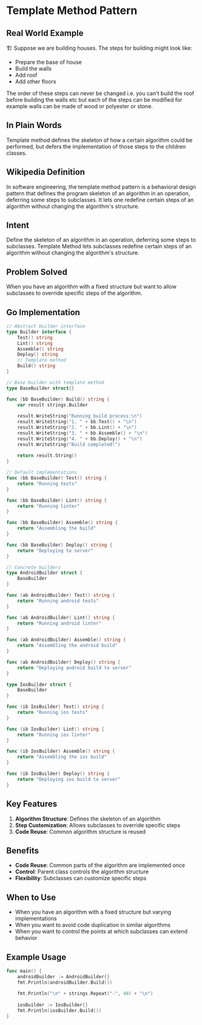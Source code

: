 # Template Method Pattern

## Real World Example
🏗️ Suppose we are building houses. The steps for building might look like:
- Prepare the base of house
- Build the walls  
- Add roof
- Add other floors

The order of these steps can never be changed i.e. you can't build the roof before building the walls etc but each of the steps can be modified for example walls can be made of wood or polyester or stone.

## In Plain Words
Template method defines the skeleton of how a certain algorithm could be performed, but defers the implementation of those steps to the children classes.

## Wikipedia Definition
In software engineering, the template method pattern is a behavioral design pattern that defines the program skeleton of an algorithm in an operation, deferring some steps to subclasses. It lets one redefine certain steps of an algorithm without changing the algorithm's structure.

## Intent
Define the skeleton of an algorithm in an operation, deferring some steps to subclasses. Template Method lets subclasses redefine certain steps of an algorithm without changing the algorithm's structure.

## Problem Solved
When you have an algorithm with a fixed structure but want to allow subclasses to override specific steps of the algorithm.

## Go Implementation

```go
// Abstract builder interface
type Builder interface {
    Test() string
    Lint() string
    Assemble() string
    Deploy() string
    // Template method
    Build() string
}

// Base builder with template method
type BaseBuilder struct{}

func (bb BaseBuilder) Build() string {
    var result strings.Builder
    
    result.WriteString("Running build process:\n")
    result.WriteString("1. " + bb.Test() + "\n")
    result.WriteString("2. " + bb.Lint() + "\n") 
    result.WriteString("3. " + bb.Assemble() + "\n")
    result.WriteString("4. " + bb.Deploy() + "\n")
    result.WriteString("Build completed!")
    
    return result.String()
}

// Default implementations
func (bb BaseBuilder) Test() string {
    return "Running tests"
}

func (bb BaseBuilder) Lint() string {
    return "Running linter"
}

func (bb BaseBuilder) Assemble() string {
    return "Assembling the build"
}

func (bb BaseBuilder) Deploy() string {
    return "Deploying to server"
}

// Concrete builders
type AndroidBuilder struct {
    BaseBuilder
}

func (ab AndroidBuilder) Test() string {
    return "Running android tests"
}

func (ab AndroidBuilder) Lint() string {
    return "Running android linter"
}

func (ab AndroidBuilder) Assemble() string {
    return "Assembling the android build"
}

func (ab AndroidBuilder) Deploy() string {
    return "Deploying android build to server"
}

type IosBuilder struct {
    BaseBuilder
}

func (ib IosBuilder) Test() string {
    return "Running ios tests"
}

func (ib IosBuilder) Lint() string {
    return "Running ios linter"
}

func (ib IosBuilder) Assemble() string {
    return "Assembling the ios build"
}

func (ib IosBuilder) Deploy() string {
    return "Deploying ios build to server"
}
```

## Key Features

1. **Algorithm Structure**: Defines the skeleton of an algorithm
2. **Step Customization**: Allows subclasses to override specific steps
3. **Code Reuse**: Common algorithm structure is reused

## Benefits

- **Code Reuse**: Common parts of the algorithm are implemented once
- **Control**: Parent class controls the algorithm structure
- **Flexibility**: Subclasses can customize specific steps

## When to Use

- When you have an algorithm with a fixed structure but varying implementations
- When you want to avoid code duplication in similar algorithms
- When you want to control the points at which subclasses can extend behavior

## Example Usage

```go
func main() {
    androidBuilder := AndroidBuilder{}
    fmt.Println(androidBuilder.Build())
    
    fmt.Println("\n" + strings.Repeat("-", 40) + "\n")
    
    iosBuilder := IosBuilder{}
    fmt.Println(iosBuilder.Build())
}
```
